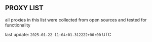 ## PROXY LIST

all proxies in this list were collected from open sources and tested for functionality

last update: `2025-01-22 11:04:01.312222+00:00` UTC